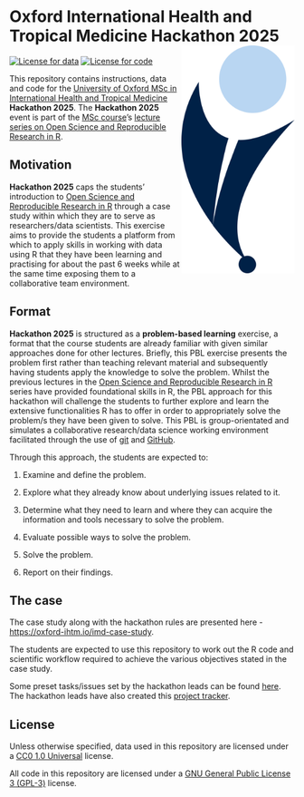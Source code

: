 
<!-- README.md is generated from README.Rmd. Please edit that file -->

# Oxford International Health and Tropical Medicine Hackathon 2025 <img src="https://raw.githubusercontent.com/OxfordIHTM/open-reproducible-science/main/images/ihealth_base_pos.png" width="200px" align="right" />

<!-- badges: start -->

[![License for
data](https://img.shields.io/badge/license%20\(for%20data\)-CC0-blue.svg)](https://creativecommons.org/publicdomain/zero/1.0/)
[![License for
code](https://img.shields.io/badge/license%20\(for%20code\)-GPL3.0-blue.svg)](https://opensource.org/licenses/gpl-3.0.html)
<!-- badges: end -->

This repository contains instructions, data and code for the [University
of Oxford MSc in International Health and Tropical
Medicine](https://www.ox.ac.uk/admissions/graduate/courses/msc-international-health-and-tropical-medicine)
**Hackathon 2025**. The **Hackathon 2025** event is part of the [MSc
course](https://www.ox.ac.uk/admissions/graduate/courses/msc-international-health-and-tropical-medicine)’s
[lecture series on Open Science and Reproducible Research in
R](https://oxford-ihtm.io/open-reproducible-science).

## Motivation

**Hackathon 2025** caps the students’ introduction to [Open Science and
Reproducible Research in
R](https://oxford-ihtm.io/open-reproducible-science) through a case
study within which they are to serve as researchers/data scientists.
This exercise aims to provide the students a platform from which to
apply skills in working with data using R that they have been learning
and practising for about the past 6 weeks while at the same time
exposing them to a collaborative team environment.

## Format

**Hackathon 2025** is structured as a **problem-based learning**
exercise, a format that the course students are already familiar with
given similar approaches done for other lectures. Briefly, this PBL
exercise presents the problem first rather than teaching relevant
material and subsequently having students apply the knowledge to solve
the problem. Whilst the previous lectures in the [Open Science and
Reproducible Research in
R](https://oxford-ihtm.io/open-reproducible-science) series have
provided foundational skills in R, the PBL approach for this hackathon
will challenge the students to further explore and learn the extensive
functionalities R has to offer in order to appropriately solve the
problem/s they have been given to solve. This PBL is group-orientated
and simulates a collaborative research/data science working environment
facilitated through the use of [git](https://git-scm.com/) and
[GitHub](https://github.com).

Through this approach, the students are expected to:

1.  Examine and define the problem.

2.  Explore what they already know about underlying issues related to
    it.

3.  Determine what they need to learn and where they can acquire the
    information and tools necessary to solve the problem.

4.  Evaluate possible ways to solve the problem.

5.  Solve the problem.

6.  Report on their findings.

## The case

The case study along with the hackathon rules are presented here -
<https://oxford-ihtm.io/imd-case-study>.

The students are expected to use this repository to work out the R code
and scientific workflow required to achieve the various objectives
stated in the case study.

Some preset tasks/issues set by the hackathon leads can be found
[here](https://github.com/OxfordIHTM/ihtm-hackathon-2025/issues). The
hackathon leads have also created this [project tracker]().

## License

Unless otherwise specified, data used in this repository are licensed
under a [CC0 1.0
Universal](https://creativecommons.org/publicdomain/zero/1.0/) license.

All code in this repository are licensed under a [GNU General Public
License 3 (GPL-3)](https://opensource.org/licenses/gpl-3.0.html)
license.

<br/> <br/>
